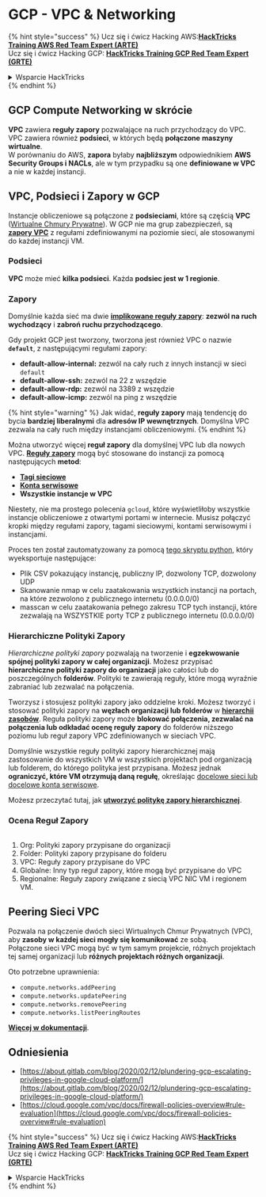 # GCP - VPC & Networking

{% hint style="success" %}
Ucz się i ćwicz Hacking AWS:<img src="../../../../.gitbook/assets/image (1) (1) (1) (1).png" alt="" data-size="line">[**HackTricks Training AWS Red Team Expert (ARTE)**](https://training.hacktricks.xyz/courses/arte)<img src="../../../../.gitbook/assets/image (1) (1) (1) (1).png" alt="" data-size="line">\
Ucz się i ćwicz Hacking GCP: <img src="../../../../.gitbook/assets/image (2) (1).png" alt="" data-size="line">[**HackTricks Training GCP Red Team Expert (GRTE)**<img src="../../../../.gitbook/assets/image (2) (1).png" alt="" data-size="line">](https://training.hacktricks.xyz/courses/grte)

<details>

<summary>Wsparcie HackTricks</summary>

* Sprawdź [**plany subskrypcyjne**](https://github.com/sponsors/carlospolop)!
* **Dołącz do** 💬 [**grupy Discord**](https://discord.gg/hRep4RUj7f) lub [**grupy telegram**](https://t.me/peass) lub **śledź** nas na **Twitterze** 🐦 [**@hacktricks\_live**](https://twitter.com/hacktricks_live)**.**
* **Podziel się sztuczkami hackingowymi, przesyłając PR-y do** [**HackTricks**](https://github.com/carlospolop/hacktricks) i [**HackTricks Cloud**](https://github.com/carlospolop/hacktricks-cloud) repozytoriów github.

</details>
{% endhint %}

## **GCP Compute Networking w skrócie**

**VPC** zawiera **reguły zapory** pozwalające na ruch przychodzący do VPC. VPC zawiera również **podsieci**, w których będą **połączone** **maszyny wirtualne**.\
W porównaniu do AWS, **zapora** byłaby **najbliższym** odpowiednikiem **AWS** **Security Groups i NACLs**, ale w tym przypadku są one **definiowane w VPC** a nie w każdej instancji.

## **VPC, Podsieci i Zapory w GCP**

Instancje obliczeniowe są połączone z **podsieciami**, które są częścią **VPC** ([Wirtualne Chmury Prywatne](https://cloud.google.com/vpc/docs/vpc)). W GCP nie ma grup zabezpieczeń, są [**zapory VPC**](https://cloud.google.com/vpc/docs/firewalls) z regułami zdefiniowanymi na poziomie sieci, ale stosowanymi do każdej instancji VM.

### Podsieci

**VPC** może mieć **kilka podsieci**. Każda **podsiec jest w 1 regionie**.

### Zapory

Domyślnie każda sieć ma dwie [**implikowane reguły zapory**](https://cloud.google.com/vpc/docs/firewalls#default_firewall_rules): **zezwól na ruch wychodzący** i **zabroń ruchu przychodzącego**.

Gdy projekt GCP jest tworzony, tworzona jest również VPC o nazwie **`default`**, z następującymi regułami zapory:

* **default-allow-internal:** zezwól na cały ruch z innych instancji w sieci `default`
* **default-allow-ssh:** zezwól na 22 z wszędzie
* **default-allow-rdp:** zezwól na 3389 z wszędzie
* **default-allow-icmp:** zezwól na ping z wszędzie

{% hint style="warning" %}
Jak widać, **reguły zapory** mają tendencję do bycia **bardziej liberalnymi** dla **adresów IP wewnętrznych**. Domyślna VPC zezwala na cały ruch między instancjami obliczeniowymi.
{% endhint %}

Można utworzyć więcej **reguł zapory** dla domyślnej VPC lub dla nowych VPC. [**Reguły zapory**](https://cloud.google.com/vpc/docs/firewalls) mogą być stosowane do instancji za pomocą następujących **metod**:

* [**Tagi sieciowe**](https://cloud.google.com/vpc/docs/add-remove-network-tags)
* [**Konta serwisowe**](https://cloud.google.com/vpc/docs/firewalls#serviceaccounts)
* **Wszystkie instancje w VPC**

Niestety, nie ma prostego polecenia `gcloud`, które wyświetliłoby wszystkie instancje obliczeniowe z otwartymi portami w internecie. Musisz połączyć kropki między regułami zapory, tagami sieciowymi, kontami serwisowymi i instancjami.

Proces ten został zautomatyzowany za pomocą [tego skryptu python](https://gitlab.com/gitlab-com/gl-security/gl-redteam/gcp_firewall_enum), który wyeksportuje następujące:

* Plik CSV pokazujący instancję, publiczny IP, dozwolony TCP, dozwolony UDP
* Skanowanie nmap w celu zaatakowania wszystkich instancji na portach, na które zezwolono z publicznego internetu (0.0.0.0/0)
* masscan w celu zaatakowania pełnego zakresu TCP tych instancji, które zezwalają na WSZYSTKIE porty TCP z publicznego internetu (0.0.0.0/0)

### Hierarchiczne Polityki Zapory <a href="#hierarchical-firewall-policies" id="hierarchical-firewall-policies"></a>

_Hierarchiczne polityki zapory_ pozwalają na tworzenie i **egzekwowanie spójnej polityki zapory w całej organizacji**. Możesz przypisać **hierarchiczne polityki zapory do organizacji** jako całości lub do poszczególnych **folderów**. Polityki te zawierają reguły, które mogą wyraźnie zabraniać lub zezwalać na połączenia.

Tworzysz i stosujesz polityki zapory jako oddzielne kroki. Możesz tworzyć i stosować polityki zapory na **węzłach organizacji lub folderów** w [**hierarchii zasobów**](https://cloud.google.com/resource-manager/docs/cloud-platform-resource-hierarchy). Reguła polityki zapory może **blokować połączenia, zezwalać na połączenia lub odkładać ocenę reguły zapory** do folderów niższego poziomu lub reguł zapory VPC zdefiniowanych w sieciach VPC.

Domyślnie wszystkie reguły polityki zapory hierarchicznej mają zastosowanie do wszystkich VM w wszystkich projektach pod organizacją lub folderem, do którego polityka jest przypisana. Możesz jednak **ograniczyć, które VM otrzymują daną regułę**, określając [docelowe sieci lub docelowe konta serwisowe](https://cloud.google.com/vpc/docs/firewall-policies#targets).

Możesz przeczytać tutaj, jak [**utworzyć politykę zapory hierarchicznej**](https://cloud.google.com/vpc/docs/using-firewall-policies#gcloud).

### Ocena Reguł Zapory

<figure><img src="../../../../.gitbook/assets/image (2) (1) (1).png" alt=""><figcaption></figcaption></figure>

1. Org: Polityki zapory przypisane do organizacji
2. Folder: Polityki zapory przypisane do folderu
3. VPC: Reguły zapory przypisane do VPC
4. Globalne: Inny typ reguł zapory, które mogą być przypisane do VPC
5. Regionalne: Reguły zapory związane z siecią VPC NIC VM i regionem VM.

## Peering Sieci VPC

Pozwala na połączenie dwóch sieci Wirtualnych Chmur Prywatnych (VPC), aby **zasoby w każdej sieci mogły się komunikować** ze sobą.\
Połączone sieci VPC mogą być w tym samym projekcie, różnych projektach tej samej organizacji lub **różnych projektach różnych organizacji**.

Oto potrzebne uprawnienia:

* `compute.networks.addPeering`
* `compute.networks.updatePeering`
* `compute.networks.removePeering`
* `compute.networks.listPeeringRoutes`

[**Więcej w dokumentacji**](https://cloud.google.com/vpc/docs/vpc-peering).

## Odniesienia

* [https://about.gitlab.com/blog/2020/02/12/plundering-gcp-escalating-privileges-in-google-cloud-platform/](https://about.gitlab.com/blog/2020/02/12/plundering-gcp-escalating-privileges-in-google-cloud-platform/)
* [https://cloud.google.com/vpc/docs/firewall-policies-overview#rule-evaluation](https://cloud.google.com/vpc/docs/firewall-policies-overview#rule-evaluation)

{% hint style="success" %}
Ucz się i ćwicz Hacking AWS:<img src="../../../../.gitbook/assets/image (1) (1) (1) (1).png" alt="" data-size="line">[**HackTricks Training AWS Red Team Expert (ARTE)**](https://training.hacktricks.xyz/courses/arte)<img src="../../../../.gitbook/assets/image (1) (1) (1) (1).png" alt="" data-size="line">\
Ucz się i ćwicz Hacking GCP: <img src="../../../../.gitbook/assets/image (2) (1).png" alt="" data-size="line">[**HackTricks Training GCP Red Team Expert (GRTE)**<img src="../../../../.gitbook/assets/image (2) (1).png" alt="" data-size="line">](https://training.hacktricks.xyz/courses/grte)

<details>

<summary>Wsparcie HackTricks</summary>

* Sprawdź [**plany subskrypcyjne**](https://github.com/sponsors/carlospolop)!
* **Dołącz do** 💬 [**grupy Discord**](https://discord.gg/hRep4RUj7f) lub [**grupy telegram**](https://t.me/peass) lub **śledź** nas na **Twitterze** 🐦 [**@hacktricks\_live**](https://twitter.com/hacktricks_live)**.**
* **Podziel się sztuczkami hackingowymi, przesyłając PR-y do** [**HackTricks**](https://github.com/carlospolop/hacktricks) i [**HackTricks Cloud**](https://github.com/carlospolop/hacktricks-cloud) repozytoriów github.

</details>
{% endhint %}
